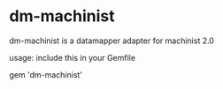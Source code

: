 # dm-machinist

dm-machinist is a datamapper adapter for machinist 2.0

usage: include this in your Gemfile

  gem 'dm-machinist'
